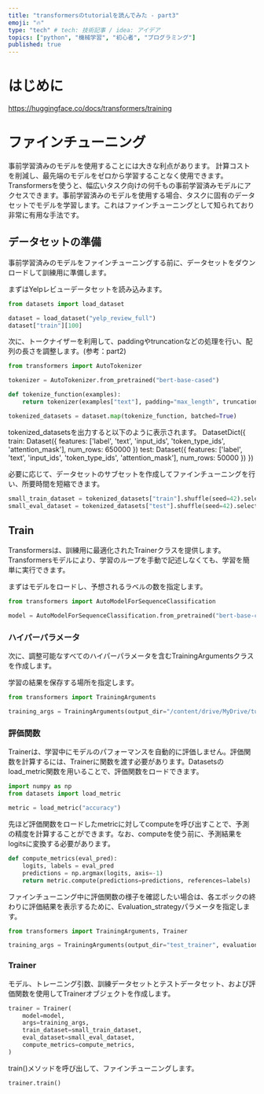 ```yaml
---
title: "transformersのtutorialを読んでみた - part3"
emoji: "🔥"
type: "tech" # tech: 技術記事 / idea: アイデア
topics: ["python", "機械学習", "初心者", "プログラミング"]
published: true
---
```

# はじめに
https://huggingface.co/docs/transformers/training

# ファインチューニング
事前学習済みのモデルを使用することには大きな利点があります。 計算コストを削減し、最先端のモデルをゼロから学習することなく使用できます。Transformersを使うと、幅広いタスク向けの何千もの事前学習済みモデルにアクセスできます。事前学習済みのモデルを使用する場合、タスクに固有のデータセットでモデルを学習します。これはファインチューニングとして知られており非常に有用な手法です。

## データセットの準備
事前学習済みのモデルをファインチューニングする前に、データセットをダウンロードして訓練用に準備します。

まずはYelpレビューデータセットを読み込みます。
```py
from datasets import load_dataset

dataset = load_dataset("yelp_review_full")
dataset["train"][100]
```

次に、トークナイザーを利用して、paddingやtruncationなどの処理を行い、配列の長さを調整します。(参考：part2)
```py
from transformers import AutoTokenizer

tokenizer = AutoTokenizer.from_pretrained("bert-base-cased")

def tokenize_function(examples):
    return tokenizer(examples["text"], padding="max_length", truncation=True)

tokenized_datasets = dataset.map(tokenize_function, batched=True)
```

tokenized_datasetsを出力すると以下のように表示されます。
DatasetDict({
    train: Dataset({
        features: ['label', 'text', 'input_ids', 'token_type_ids', 'attention_mask'],
        num_rows: 650000
    })
    test: Dataset({
        features: ['label', 'text', 'input_ids', 'token_type_ids', 'attention_mask'],
        num_rows: 50000
    })
})

必要に応じて、データセットのサブセットを作成してファインチューニングを行い、所要時間を短縮できます。
```py
small_train_dataset = tokenized_datasets["train"].shuffle(seed=42).select(range(1000))
small_eval_dataset = tokenized_datasets["test"].shuffle(seed=42).select(range(1000))
```

## Train
Transformersは、訓練用に最適化されたTrainerクラスを提供します。Transformersモデルにより、学習のループを手動で記述しなくても、学習を簡単に実行できます。

まずはモデルをロードし、予想されるラベルの数を指定します。
```py
from transformers import AutoModelForSequenceClassification

model = AutoModelForSequenceClassification.from_pretrained("bert-base-cased", num_labels=5)
```

### ハイパーパラメータ
次に、調整可能なすべてのハイパーパラメータを含むTrainingArgumentsクラスを作成します。

学習の結果を保存する場所を指定します。
```py
from transformers import TrainingArguments

training_args = TrainingArguments(output_dir="/content/drive/MyDrive/tutorial/transformers")
```

### 評価関数
Trainerは、学習中にモデルのパフォーマンスを自動的に評価しません。評価関数を計算するには、Trainerに関数を渡す必要があります。Datasetsのload_metric関数を用いることで、評価関数をロードできます。
```py
import numpy as np
from datasets import load_metric

metric = load_metric("accuracy")
```

先ほど評価関数をロードしたmetricに対してcomputeを呼び出すことで、予測の精度を計算することができます。なお、computeを使う前に、予測結果をlogitsに変換する必要があります。
```py
def compute_metrics(eval_pred):
    logits, labels = eval_pred
    predictions = np.argmax(logits, axis=-1)
    return metric.compute(predictions=predictions, references=labels)
```

ファインチューニング中に評価関数の様子を確認したい場合は、各エポックの終わりに評価結果を表示するために、Evaluation_strategyパラメータを指定します。
```py
from transformers import TrainingArguments, Trainer

training_args = TrainingArguments(output_dir="test_trainer", evaluation_strategy="epoch")
```

### Trainer
モデル、トレーニング引数、訓練データセットとテストデータセット、および評価関数を使用してTrainerオブジェクトを作成します。
```py
trainer = Trainer(
    model=model,
    args=training_args,
    train_dataset=small_train_dataset,
    eval_dataset=small_eval_dataset,
    compute_metrics=compute_metrics,
)
```

train()メソッドを呼び出して、ファインチューニングします。
```py
trainer.train()
```
